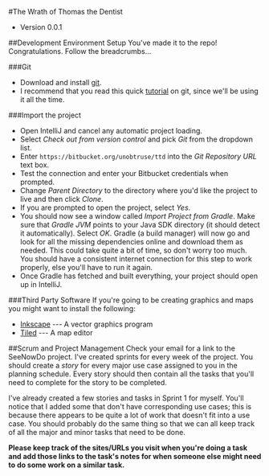#The Wrath of Thomas the Dentist

* Version 0.0.1

##Development Environment Setup
You've made it to the repo! Congratulations. Follow the breadcrumbs...

###Git
* Download and install [git](https://git-scm.com/downloads).
* I recommend that you read this quick [tutorial](http://rogerdudler.github.io/git-guide/) on git,
since we'll be using it all the time.

###Import the project
* Open IntelliJ and cancel any automatic project loading.
* Select *Check out from version control* and pick *Git* from the dropdown list.
* Enter `https://bitbucket.org/unobtruse/ttd` into the *Git Repository URL* text box.
* Test the connection and enter your Bitbucket credentials when prompted.
* Change *Parent Directory* to the directory where you'd like the project to live and then click *Clone*.
* If you are prompted to open the project, select *Yes*.
* You should now see a window called *Import Project from Gradle*. Make sure that *Gradle JVM* points to your Java SDK
directory (it should detect it automatically). Select *OK*. Gradle (a build manager) will now go and look for all the
missing dependencies online and download them as needed. This could take quite a bit of time, so don't worry too much.
You should have a consistent internet connection for this step to work properly, else you'll have to run it again.
* Once Gradle has fetched and built everything, your project should open up in IntelliJ.

###Third Party Software
If you're going to be creating graphics and maps you might want to install the following:

* [Inkscape](https://inkscape.org/en/download/) --- A vector graphics program
* [Tiled](http://www.mapeditor.org/download.html) --- A map editor

##Scrum and Project Management
Check your email for a link to the SeeNowDo project. I've created sprints for every week of the project. You should
create a *story* for every major use case assigned to you in the planning schedule. Every story should then contain all
the tasks that you'll need to complete for the story to be completed.

I've already created a few stories and tasks in Sprint 1 for myself. You'll notice that I added some that don't have
corresponding use cases; this is because there appears to be quite a lot of work that doesn't fit into a use case.
You should probably do the same thing so that we can all keep track of all the major and minor tasks that need to be
done.

**Please keep track of the sites/URLs you visit when you're doing a task and add those links to the task's notes for
when someone else might need to do some work on a similar task.**


